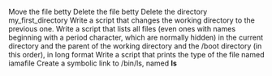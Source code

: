 Move the file betty
Delete the file betty
Delete the directory my_first_directory
Write a script that changes the working directory to the previous one.
Write a script that lists all files (even ones with names beginning with a period character, which are normally hidden) in the current directory and the parent of the working directory and the /boot directory (in this order), in long format
Write a script that prints the type of the file named iamafile
Create a symbolic link to /bin/ls, named __ls__
